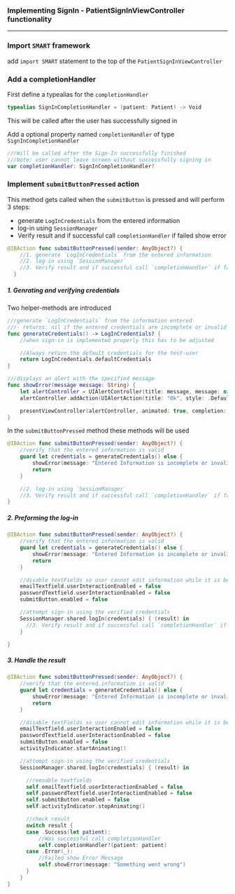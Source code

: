### Implementing SignIn -  PatientSignInViewController functionality

------------

### Import `SMART` framework
add `import SMART` statement to the top of the `PatientSignInViewController`


### Add a completionHandler
First define a typealias for the `completionHandler`

```swift
typealias SignInCompletionHandler = (patient: Patient) -> Void
```
This will be called after the user has successfully signed in

Add a optional property named `completionHandler` of type `SignInCompletionHandler`

```swift
///Will be called after the Sign-In successfully finished
///Note: user cannot leave screen without successfully signing in
var completionHandler: SignInCompletionHandler?
```

### Implement `submitButtonPressed` action
This method gets called when the `submitButton` is pressed and will perform 3 steps:
- generate `LogInCredentials` from the entered information
- log-in using `SessionManager`
- Verify result and if successful call `completionHandler` if failed show error

```swift
@IBAction func submitButtonPressed(sender: AnyObject?) {
    //1. generate `LogInCredentials` from the entered information
    //2. log-in using `SessionManager`
    //3. Verify result and if successful call `completionHandler` if failed show error
  }
```

##### 1. Genrating and verifying credentials
Two helper-methods are introduced
```swift
///generate `LogInCredentials` from the information entered
///- returns: nil if the entered credentials are incomplete or invalid
func generateCredentials() -> LogInCredentials? {
    //when sign-in is implemented properly this has to be adjusted

    //Always return the default credentials for the test-user
    return LogInCredentials.defaultCredentials
}
```
```swift
///displays an alert with the specified message
func showError(message message: String) {
    let alertController = UIAlertController(title: message, message: nil, preferredStyle: .Alert)
    alertController.addAction(UIAlertAction(title: "Ok", style: .Default, handler: nil))

    presentViewController(alertController, animated: true, completion: nil)
}
```

In the `submitButtonPressed` method these methods will be used
```swift
@IBAction func submitButtonPressed(sender: AnyObject?) {
    //verify that the entered information is valid
    guard let credentials = generateCredentials() else {
        showError(message: "Entered Information is incomplete or invalid")
        return
    }

    //2. log-in using `SessionManager`
    //3. Verify result and if successful call `completionHandler` if failed show error
}
```

##### 2. Preforming the log-in
```swift
@IBAction func submitButtonPressed(sender: AnyObject?) {
    //verify that the entered information is valid
    guard let credentials = generateCredentials() else {
        showError(message: "Entered Information is incomplete or invalid")
        return
    }

    //disable textFields so user cannot edit information while it is being submitted
    emailTextfield.userInteractionEnabled = false
    passwordTextfield.userInteractionEnabled = false
    submitButton.enabled = false

    //attempt sign-in using the verified credentials
    SessionManager.shared.logIn(credentials) { (result) in
      //3. Verify result and if successful call `completionHandler` if failed show error
    }

}
```

##### 3. Handle the result
```swift
@IBAction func submitButtonPressed(sender: AnyObject?) {
    //verify that the entered information is valid
    guard let credentials = generateCredentials() else {
        showError(message: "Entered Information is incomplete or invalid")
        return
    }

    //disable textFields so user cannot edit information while it is being submitted
    emailTextfield.userInteractionEnabled = false
    passwordTextfield.userInteractionEnabled = false
    submitButton.enabled = false
    activityIndicator.startAnimating()

    //attempt sign-in using the verified credentials
    SessionManager.shared.logIn(credentials) { (result) in

      //reenable textfields
      self.emailTextfield.userInteractionEnabled = false
      self.passwordTextfield.userInteractionEnabled = false
      self.submitButton.enabled = false
      self.activityIndicator.stopAnimating()

      //check result
      switch result {
      case .Success(let patient):
          //Was successful call completionHandler
          self.completionHandler?(patient: patient)
      case .Error(_):
          //Failed show Error Message
          self.showError(message: "Something went wrong")
      }
    }
}
```

